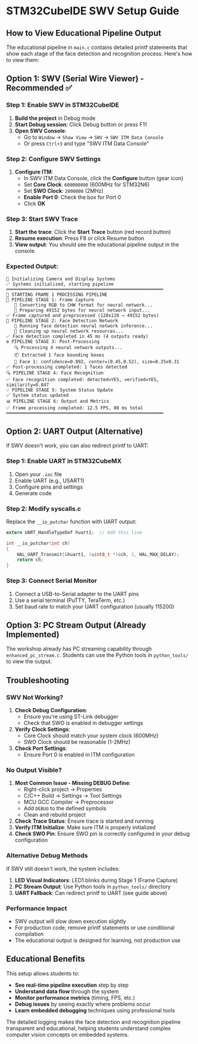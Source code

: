 # STM32CubeIDE SWV Setup Guide

## How to View Educational Pipeline Output

The educational pipeline in `main.c` contains detailed printf statements that show each stage of the face detection and recognition process. Here's how to view them:

## Option 1: SWV (Serial Wire Viewer) - Recommended ✅

### Step 1: Enable SWV in STM32CubeIDE
1. **Build the project** in Debug mode
2. **Start Debug session**: Click Debug button or press F11
3. **Open SWV Console**: 
   - Go to `Window` → `Show View` → `SWV` → `SWV ITM Data Console`
   - Or press `Ctrl+3` and type "SWV ITM Data Console"

### Step 2: Configure SWV Settings
1. **Configure ITM**:
   - In SWV ITM Data Console, click the **Configure** button (gear icon)
   - Set **Core Clock**: `600000000` (600MHz for STM32N6)
   - Set **SWO Clock**: `2000000` (2MHz)
   - **Enable Port 0**: Check the box for Port 0
   - Click **OK**

### Step 3: Start SWV Trace
1. **Start the trace**: Click the **Start Trace** button (red record button)
2. **Resume execution**: Press F8 or click Resume button
3. **View output**: You should see the educational pipeline output in the console

### Expected Output:
```
🚀 Initializing Camera and Display Systems
✅ Systems initialized, starting pipeline
═══════════════════════════════════════════════════════════
🔄 STARTING FRAME 1 PROCESSING PIPELINE
📸 PIPELINE STAGE 1: Frame Capture
   🔄 Converting RGB to CHW format for neural network...
   🧠 Preparing 49152 bytes for neural network input...
✅ Frame captured and preprocessed (128x128 → 49152 bytes)
🧠 PIPELINE STAGE 2: Face Detection Network
   🚀 Running face detection neural network inference...
   🧹 Cleaning up neural network resources...
✅ Face detection completed in 45 ms (4 outputs ready)
⚙️ PIPELINE STAGE 3: Post-Processing
   🔍 Processing 4 neural network outputs...
   📦 Extracted 1 face bounding boxes
   📍 Face 1: confidence=0.892, center=(0.45,0.52), size=0.25x0.31
✅ Post-processing completed: 1 faces detected
🔍 PIPELINE STAGE 4: Face Recognition
✅ Face recognition completed: detected=YES, verified=YES, similarity=0.847
💡 PIPELINE STAGE 5: System Status Update
✅ System status updated
📊 PIPELINE STAGE 6: Output and Metrics
✅ Frame processing completed: 12.5 FPS, 80 ms total
═══════════════════════════════════════════════════════════
```

## Option 2: UART Output (Alternative)

If SWV doesn't work, you can also redirect printf to UART:

### Step 1: Enable UART in STM32CubeMX
1. Open your `.ioc` file
2. Enable UART (e.g., USART1) 
3. Configure pins and settings
4. Generate code

### Step 2: Modify syscalls.c
Replace the `__io_putchar` function with UART output:

```c
extern UART_HandleTypeDef huart1;  // Add this line

int __io_putchar(int ch)
{
    HAL_UART_Transmit(&huart1, (uint8_t *)&ch, 1, HAL_MAX_DELAY);
    return ch;
}
```

### Step 3: Connect Serial Monitor
1. Connect a USB-to-Serial adapter to the UART pins
2. Use a serial terminal (PuTTY, TeraTerm, etc.)
3. Set baud rate to match your UART configuration (usually 115200)

## Option 3: PC Stream Output (Already Implemented)

The workshop already has PC streaming capability through `enhanced_pc_stream.c`. Students can use the Python tools in `python_tools/` to view the output.

## Troubleshooting

### SWV Not Working?
1. **Check Debug Configuration**:
   - Ensure you're using ST-Link debugger
   - Check that SWO is enabled in debugger settings
2. **Verify Clock Settings**:
   - Core Clock should match your system clock (600MHz)
   - SWO Clock should be reasonable (1-2MHz)
3. **Check Port Settings**:
   - Ensure Port 0 is enabled in ITM configuration

### No Output Visible?
1. **Most Common Issue - Missing DEBUG Define**:
   - Right-click project → Properties
   - C/C++ Build → Settings → Tool Settings
   - MCU GCC Compiler → Preprocessor
   - Add `DEBUG` to the defined symbols
   - Clean and rebuild project
2. **Check Trace Status**: Ensure trace is started and running
3. **Verify ITM Initialize**: Make sure ITM is properly initialized
4. **Check SWO Pin**: Ensure SWO pin is correctly configured in your debug configuration

### Alternative Debug Methods
If SWV still doesn't work, the system includes:
1. **LED Visual Indicators**: LED1 blinks during Stage 1 (Frame Capture)
2. **PC Stream Output**: Use Python tools in `python_tools/` directory
3. **UART Fallback**: Can redirect printf to UART (see guide above)

### Performance Impact
- SWV output will slow down execution slightly
- For production code, remove printf statements or use conditional compilation
- The educational output is designed for learning, not production use

## Educational Benefits

This setup allows students to:
- **See real-time pipeline execution** step by step
- **Understand data flow** through the system
- **Monitor performance metrics** (timing, FPS, etc.)
- **Debug issues** by seeing exactly where problems occur
- **Learn embedded debugging** techniques using professional tools

The detailed logging makes the face detection and recognition pipeline transparent and educational, helping students understand complex computer vision concepts on embedded systems.